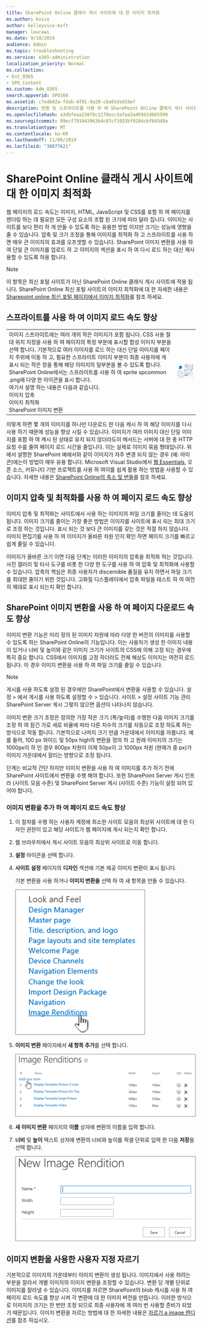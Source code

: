 ```yaml
---
title: SharePoint Online 클래식 게시 사이트에 대 한 이미지 최적화
ms.author: kvice
author: kelleyvice-msft
manager: laurawi
ms.date: 9/18/2019
audience: Admin
ms.topic: troubleshooting
ms.service: o365-administration
localization_priority: Normal
ms.collection:
- Ent_O365
- SPO_Content
ms.custom: Adm_O365
search.appverid: SPO160
ms.assetid: c7edb02a-fdab-4f91-9a20-cba01dad28ef
description: 변환 및 스프라이트를 사용 하 여 SharePoint Online 클래식 게시 사이트의 이미지 성능을 개선 하는 방법에 대해 알아봅니다.
ms.openlocfilehash: a3dbfeaa238f8c12f8ecc3afaa3a45942d665599
ms.sourcegitcommit: 89ecf793443963b4c87cf1033bf0284cbfb83d9a
ms.translationtype: MT
ms.contentlocale: ko-KR
ms.lasthandoff: 11/09/2019
ms.locfileid: "38077621"
---
```

# <a name="image-optimization-for-sharepoint-online-classic-publishing-sites"></a>SharePoint Online 클래식 게시 사이트에 대 한 이미지 최적화

웹 페이지의 로드 속도는 이미지, HTML, JavaScript 및 CSS를 포함 하 여 페이지를 렌더링 하는 데 필요한 모든 구성 요소의 조합 된 크기에 따라 달라 집니다. 이미지는 사이트를 보다 편리 하 게 만들 수 있도록 하는 유용한 방법 이지만 크기는 성능에 영향을 줄 수 있습니다. 압축 및 크기 조정을 통해 이미지를 최적화 하 고 스프라이트를 사용 하면 매우 큰 이미지의 효과를 오프셋할 수 있습니다. SharePoint 이미지 변환을 사용 하 여 단일 큰 이미지를 업로드 하 고 이미지의 섹션을 표시 하 여 다시 로드 하는 대신 재사용할 수 있도록 허용 합니다.

>[!NOTE]
>이 항목은 최신 포털 사이트가 아닌 SharePoint Online 클래식 게시 사이트에 적용 됩니다. SharePoint Online 최신 포털 사이트의 이미지 최적화에 대 한 자세한 내용은 [Sharepoint online 최신 포털 페이지에서 이미지 최적화](modern-image-optimization.md)를 참조 하세요.
  
## <a name="using-sprites-to-speed-up-image-loading"></a>스프라이트를 사용 하 여 이미지 로드 속도 향상

|||
|:-----|:-----|
| 이미지 스프라이트에는 여러 개의 작은 이미지가 포함 됩니다. CSS 사용 절대 위치 지정을 사용 하 여 페이지의 특정 부분에 표시할 합성 이미지 부분을 선택 합니다. 기본적으로 여러 이미지를 로드 하는 대신 단일 이미지를 페이지 주위에 이동 하 고, 필요한 스프라이트 이미지 부분이 최종 사용자에 게 표시 되는 작은 창을 통해 해당 이미지의 일부분을 볼 수 있도록 합니다. SharePoint Online에서는 스프라이트를 사용 하 여 sprite spcommon .png에 다양 한 아이콘을 표시 합니다.  <br/>  여기서 설명 하는 내용은 다음과 같습니다.  <br/>  이미지 압축  <br/>  이미지 최적화  <br/>  SharePoint 이미지 변환  <br/> |![Spcommon.png의 스크린샷](media/cc5cdee1-8e54-4537-9a8a-8854f4ee849f.png)|
   
이렇게 하면 몇 개의 이미지를 하나만 다운로드 한 다음 캐시 하 여 해당 이미지를 다시 사용 하기 때문에 성능을 향상 시킬 수 있습니다. 이미지가 여러 이미지 대신 단일 이미지를 포함 하 여 캐시 된 상태로 유지 되지 않더라도이 메서드는 서버에 대 한 총 HTTP 요청 수를 줄여 페이지 로드 시간을 줄입니다. 이는 실제로 이미지 묶음 형태입니다. 위에서 설명한 SharePoint 예에서와 같이 이미지가 자주 변경 되지 않는 경우 (예: 아이콘)에는이 방법이 매우 유용 합니다. Microsoft Visual Studio에서 [웹 Essentials](https://vswebessentials.com/), 오픈 소스, 커뮤니티 기반 프로젝트를 사용 하 여이를 쉽게 활용 하는 방법을 사용할 수 있습니다. 자세한 내용은 [SharePoint Online의 축소 및 번들](https://go.microsoft.com/fwlink/?LinkId=708698)를 참조 하세요.
  
## <a name="using-image-compression-and-optimization-to-speed-up-page-loading"></a>이미지 압축 및 최적화를 사용 하 여 페이지 로드 속도 향상

이미지 압축 및 최적화는 사이트에서 사용 하는 이미지의 파일 크기를 줄이는 데 도움이 됩니다. 이미지 크기를 줄이는 가장 좋은 방법은 이미지를 사이트에 표시 되는 최대 크기로 조정 하는 것입니다. 표시 되는 것 보다 큰 이미지를 갖는 것은 적절 하지 않습니다. 이미지 편집기를 사용 하 여 이미지가 올바른 차원 인지 확인 하면 페이지 크기를 빠르고 쉽게 줄일 수 있습니다.
  
이미지가 올바른 크기 이면 다음 단계는 이러한 이미지의 압축을 최적화 하는 것입니다. 사진 갤러리 및 타사 도구를 비롯 한 다양 한 도구를 사용 하 여 압축 및 최적화에 사용할 수 있습니다. 압축의 핵심은 최종 사용자가 discernible 품질을 유지 하면서 파일 크기를 최대한 줄이기 위한 것입니다. 고화질 디스플레이에서 압축 파일을 테스트 하 여 여전히 제대로 표시 되는지 확인 합니다.
  
## <a name="speed-up-page-downloads-by-using-sharepoint-image-renditions"></a>SharePoint 이미지 변환을 사용 하 여 페이지 다운로드 속도 향상

이미지 변환 기능은 미리 정의 된 이미지 차원에 따라 다양 한 버전의 이미지를 사용할 수 있도록 하는 SharePoint Online의 기능입니다. 이는 사용자가 생성 한 이미지 내용이 있거나 너비 및 높이와 같은 이미지 크기가 사이트의 CSS에 의해 고정 되는 경우에 특히 중요 합니다. CSS에서 이미지를 고정 하더라도 전체 해상도 이미지는 여전히 로드 됩니다. 이 경우 이미지 변환을 사용 하 여 파일 크기를 줄일 수 있습니다.
  
> [!NOTE]
> 게시를 사용 하도록 설정 된 경우에만 SharePoint에서 변환을 사용할 수 있습니다. 설정 \> 에서 게시를 사용 하도록 설정할 수 \> 있습니다. 사이트 \> 설정 사이트 기능 관리 SharePoint Server 게시 그렇지 않으면 옵션이 나타나지 않습니다.
  
이미지 변환 크기 조정은 정의한 가장 작은 크기 (폭/높이)를 수행한 다음 이미지 크기를 조정 하 여 잠긴 가로 세로 비율에 따라 다른 치수의 크기를 자동으로 조정 하도록 하는 방식으로 작동 합니다. 기본적으로 나머지 크기 만큼 가운데에서 이미지를 자릅니다. 예를 들어, 100 px 와이드 및 50px high의 변환을 정의 하 고 원래 이미지의 크기는 1000px이 하 인 경우 800px 차원이 이제 50px이 고 1000px 차원 (현재가 중 px)가 이미지 가운데에서 잘리는 방향으로 조정 됩니다.
  
단계는 비교적 간단 하지만 이미지 변환을 사용 하 여 이미지를 추가 하기 전에 SharePoint 사이트에서 변환을 수행 해야 합니다. 또한 SharePoint Server 게시 인프라 (사이트 모음 수준) 및 SharePoint Server 게시 (사이트 수준) 기능이 설정 되어 있어야 합니다.
  
### <a name="add-an-image-rendition-to-speed-up-page-loading"></a>이미지 변환을 추가 하 여 페이지 로드 속도 향상
  
1. 이 절차를 수행 하는 사용자 계정에 최소한 사이트 모음의 최상위 사이트에 대 한 디자인 권한이 있고 해당 사이트가 웹 페이지에 게시 되는지 확인 합니다.

2. 웹 브라우저에서 게시 사이트 모음의 최상위 사이트로 이동 합니다.

3. **설정** 아이콘을 선택 합니다.

4. **사이트 설정** 페이지의 **디자인** 섹션에 기본 제공 이미지 변환이 표시 됩니다.

    기본 변환을 사용 하거나 **이미지 변환을** 선택 하 여 새 항목을 만들 수 있습니다.

    ![이미지 변환 스크린샷](media/eaae0d53-657d-47ef-b687-65c5167eae4d.PNG)
  
5. **이미지 변환** 페이지에서 **새 항목 추가**를 선택 합니다.

    ![새 항목 추가를 보여 주는 스크린샷](media/8cede22e-52bf-4d9d-99cb-162f2f6ce92b.PNG)
  
6. **새 이미지 변환** 페이지의 **이름** 상자에 변환의 이름을 입력 합니다.

7. **너비** 및 **높이** 텍스트 상자에 변환의 너비와 높이를 픽셀 단위로 입력 한 다음 **저장**을 선택 합니다.

    ![이미지 변환 이름을 보여 주는 스크린샷](media/5a6119ed-c163-40df-a4db-ec629d15607d.PNG)
  
## <a name="custom-cropping-with-image-renditions"></a>이미지 변환을 사용한 사용자 지정 자르기

기본적으로 이미지의 가운데부터 이미지 변환이 생성 됩니다. 이미지에서 사용 하려는 부분을 잘라서 개별 이미지의 이미지 변환을 조정할 수 있습니다. 변환 당 개별 단위로 이미지를 잘라낼 수 있습니다. 이미지를 자르면 SharePoint의 blob 캐시를 사용 하 여 페이지 로드 속도를 향상 시켜 각 변환에 대 한 이미지 버전을 만듭니다. 이러한 방식으로 이미지의 크기는 한 번만 조정 되므로 최종 사용자에 게 여러 번 사용할 준비가 되었기 때문입니다. 이미지 변환을 자르는 방법에 대 한 자세한 내용은 [자르기 a image 렌디션](https://go.microsoft.com/fwlink/p/?LinkId=525626)를 참조 하십시오.
  

